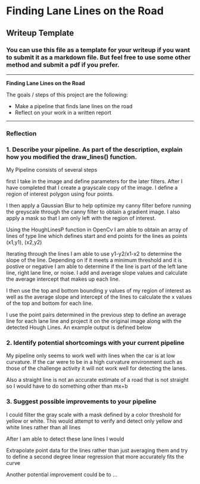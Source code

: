 # **Finding Lane Lines on the Road** 

## Writeup Template

### You can use this file as a template for your writeup if you want to submit it as a markdown file. But feel free to use some other method and submit a pdf if you prefer.

---

**Finding Lane Lines on the Road**

The goals / steps of this project are the following:
* Make a pipeline that finds lane lines on the road
* Reflect on your work in a written report




---

### Reflection

### 1. Describe your pipeline. As part of the description, explain how you modified the draw_lines() function.
My Pipeline consists of several steps

first I take in the image and define parameters for the later filters. After I have completed that I create a grayscale copy of the image. 
I define a region of interest polygon using four points. 

I then apply a Gaussian Blur to help optimize my canny filter before running the greyscale through the canny filter to obtain a gradient image. I also apply a mask so that I am only left with the region of interest.

Using the HoughLinesP function in OpenCv I am able to obtain an array of lines of type line which defines start and end points for the lines as points (x1,y1), (x2,y2)

Iterating through the lines I am able to use y1-y2/x1-x2 to determine the slope of the line. Depending on if it meets a minimum threshold and it is postive or negative I am able to determine if the line is part of the left lane line, right lane line, or noise. I add and average slope values and calculate the average intercept that makes up each line.

I then use the top and bottom bounding y values of my region of interest as well as the average slope and intercept of the lines to calculate the x values of the top and bottom for each line. 

I use the point pairs determined in the previous step to define an average line for each lane line and project it on the original image along with the detected Hough Lines. An example output is defined below



[//]: # (Image References)

[image1]: ./test_image_output/test_images/solidWhiteCurve.jpg 

### 2. Identify potential shortcomings with your current pipeline


My pipeline only seems to work well with lines when the car is at low curvature. If the car were to be in a high curvature environment such as those of the challenge activity it will not work well for detecting the lanes.

Also a straight line is not an accurate estimate of a road that is not straight so I would have to do something other than mx+b


### 3. Suggest possible improvements to your pipeline

I could filter the gray scale with a mask defined by a color threshold for yellow or white. This would attempt to verify and detect only yellow and white lines rather than all lines

After I am able to detect these lane lines I would 

Extrapolate point data for the lines rather than just averaging them and try to define a second degree linear regression that more accurately fits the curve

Another potential improvement could be to ...
